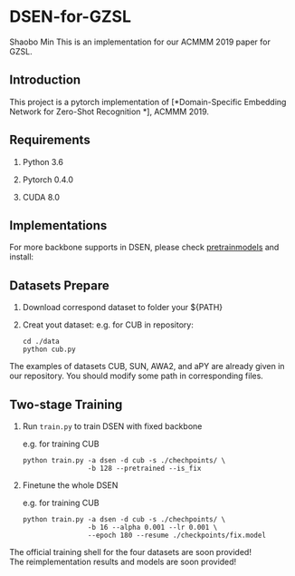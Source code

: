 # DSEN-for-GZSL
Shaobo Min
This is an implementation for our ACMMM 2019 paper for GZSL.

## Introduction

This project is a pytorch implementation of [*Domain-Specific Embedding Network for Zero-Shot Recognition *], ACMMM 2019. 

## Requirements

1. Python 3.6

2. Pytorch 0.4.0

3. CUDA 8.0


## Implementations
For more backbone supports in DSEN, please check [pretrainmodels](...) and install:

## Datasets Prepare

1. Download correspond dataset to folder your ${PATH}

2. Creat yout dataset:
    e.g. for CUB in repository:

    ```shell
    cd ./data
	python cub.py
    ```

The examples of datasets CUB, SUN, AWA2, and aPY are already given in our repository. You should modify some path in corresponding files.

## Two-stage Training

1. Run `train.py` to train DSEN with fixed backbone

	e.g. for training CUB 

	```shell
	python train.py -a dsen -d cub -s ./chechpoints/ \
					-b 128 --pretrained --is_fix
	```

2. Finetune the whole DSEN

	e.g. for training CUB
	```shell
	python train.py -a dsen -d cub -s ./chechpoints/ \
					-b 16 --alpha 0.001 --lr 0.001 \
					--epoch 180 --resume ./checkpoints/fix.model
	```

The official training shell for the four datasets are soon provided! \
The reimplementation results and models are soon provided!
